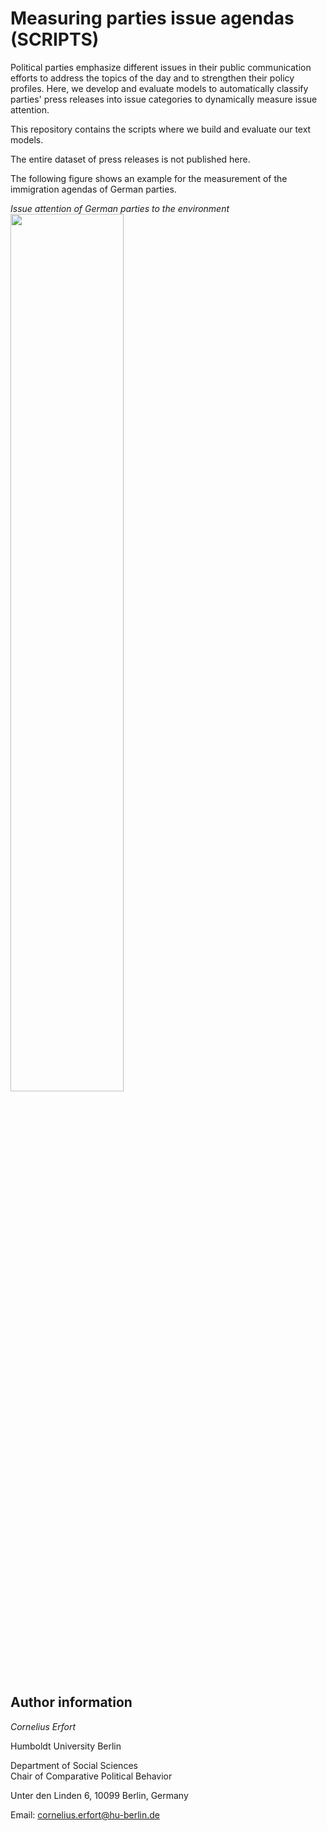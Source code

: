 # Measuring parties issue agendas (SCRIPTS)

Political parties emphasize different issues in their public communication efforts to address the topics of the day and to strengthen their policy profiles. Here, we develop and evaluate models to automatically classify parties' press releases into issue categories to dynamically measure issue attention.

This repository contains the scripts where we build and evaluate our text models.

The entire dataset of press releases is not published here.


The following figure shows an example for the measurement of the immigration agendas of German parties.

*Issue attention of German parties to the environment* <br>
<img src="https://github.com/cornelius-erfort/scripts-issue-agendas/blob/main/plots/immigration-agenda-germany.png" width="60%">


## Author information

*Cornelius Erfort*

Humboldt University Berlin

Department of Social Sciences
<br>
Chair of Comparative Political Behavior

Unter den Linden 6, 10099 Berlin, Germany

Email: cornelius.erfort@hu-berlin.de
